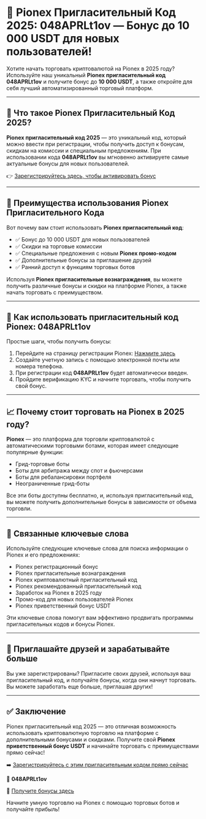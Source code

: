 <h1>🚀 Pionex Пригласительный Код 2025: 048APRLt1ov — Бонус до 10 000 USDT для новых пользователей!</h1>
    <p>Хотите начать торговать криптовалютой на Pionex в 2025 году? Используйте наш уникальный <strong>Pionex пригласительный код</strong> <strong>048APRLt1ov</strong> и получите бонус до <strong>10 000 USDT</strong>, а также откройте для себя лучший автоматизированный торговый платформ.</p>
    <hr>
    <h2>🎯 Что такое Pionex Пригласительный Код 2025?</h2>
    <p><strong>Pionex пригласительный код 2025</strong> — это уникальный код, который можно ввести при регистрации, чтобы получить доступ к бонусам, скидкам на комиссии и специальным предложениям. При использовании кода <strong>048APRLt1ov</strong> вы мгновенно активируете самые актуальные бонусы для новых пользователей.</p>
    <p>👉 <a href="https://www.pionex.com/signUp?r=048APRLt1ov" target="_blank">Зарегистрируйтесь здесь, чтобы активировать бонус</a></p>
    <hr>
    <h2>💸 Преимущества использования Pionex Пригласительного Кода</h2>
    <p>Вот почему вам стоит использовать <strong>Pionex пригласительный код</strong>:</p>
    <ul>
        <li>✅ Бонус до 10 000 USDT для новых пользователей</li>
        <li>✅ Скидки на торговые комиссии</li>
        <li>✅ Специальные предложения с новым <strong>Pionex промо-кодом</strong></li>
        <li>✅ Дополнительные бонусы за приглашение друзей</li>
        <li>✅ Ранний доступ к функциям торговых ботов</li>
    </ul>
    <p>Используя <strong>Pionex пригласительные вознаграждения</strong>, вы можете получить различные бонусы и скидки на платформе Pionex, а также начать торговать с преимуществом.</p>
    <hr>
    <h2>📌 Как использовать пригласительный код Pionex: 048APRLt1ov</h2>
    <p>Простые шаги, чтобы получить бонусы:</p>
    <ol>
        <li>Перейдите на страницу регистрации Pionex: <a href="https://www.pionex.com/signUp?r=048APRLt1ov" target="_blank">Нажмите здесь</a></li>
        <li>Создайте учетную запись с помощью электронной почты или номера телефона.</li>
        <li>При регистрации код <strong>048APRLt1ov</strong> будет автоматически введен.</li>
        <li>Пройдите верификацию KYC и начните торговать, чтобы получить свой бонус.</li>
    </ol>
    <hr>
    <h2>📈 Почему стоит торговать на Pionex в 2025 году?</h2>
    <p><strong>Pionex</strong> — это платформа для торговли криптовалютой с автоматическими торговыми ботами, которая имеет следующие популярные функции:</p>
    <ul>
        <li>Грид-торговые боты</li>
        <li>Боты для арбитража между спот и фьючерсами</li>
        <li>Боты для ребалансировки портфеля</li>
        <li>Неограниченные грид-боты</li>
    </ul>
    <p>Все эти боты доступны бесплатно, и, используя пригласительный код, вы можете получить дополнительные бонусы в зависимости от объема торговли.</p>
    <hr>
    <h2>🔗 Связанные ключевые слова</h2>
    <p>Используйте следующие ключевые слова для поиска информации о Pionex и его предложениях:</p>
    <ul>
        <li>Pionex регистрационный бонус</li>
        <li>Pionex пригласительные вознаграждения</li>
        <li>Pionex криптовалютный пригласительный код</li>
        <li>Pionex рекомендованный пригласительный код</li>
        <li>Заработок на Pionex в 2025 году</li>
        <li>Промо-код для новых пользователей Pionex</li>
        <li>Pionex приветственный бонус USDT</li>
    </ul>
    <p>Эти ключевые слова помогут вам эффективно продвигать программы пригласительных кодов и бонусы Pionex.</p>
    <hr>
    <h2>🤝 Приглашайте друзей и зарабатывайте больше</h2>
    <p>Вы уже зарегистрированы? Пригласите своих друзей, используя ваш пригласительный код, и получайте бонусы, когда они начнут торговать. Вы можете заработать еще больше, приглашая других!</p>
    <hr>
    <h2>✅ Заключение</h2>
    <p>Pionex пригласительный код 2025 — это отличная возможность использовать криптовалютную торговлю на платформе с дополнительными бонусами и скидками. Получите свой <strong>Pionex приветственный бонус USDT</strong> и начинайте торговать с преимуществами прямо сейчас!</p>
    <p>➡️ <a href="https://www.pionex.com/signUp?r=048APRLt1ov" target="_blank">Зарегистрируйтесь с этим пригласительным кодом прямо сейчас</a></p>
    <p>🎁 <strong>048APRLt1ov</strong></p>
    <p>🔗 <a href="https://www.pionex.com/signUp?r=048APRLt1ov" target="_blank">Получите бонусы здесь</a></p>
    <p>Начните умную торговлю на Pionex с помощью торговых ботов и получайте прибыль!</p>
</body>
</html>
